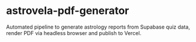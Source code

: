 # astrovela-pdf-generator
Automated pipeline to generate astrology reports from Supabase quiz data, render PDF via headless browser and publish to Vercel.
